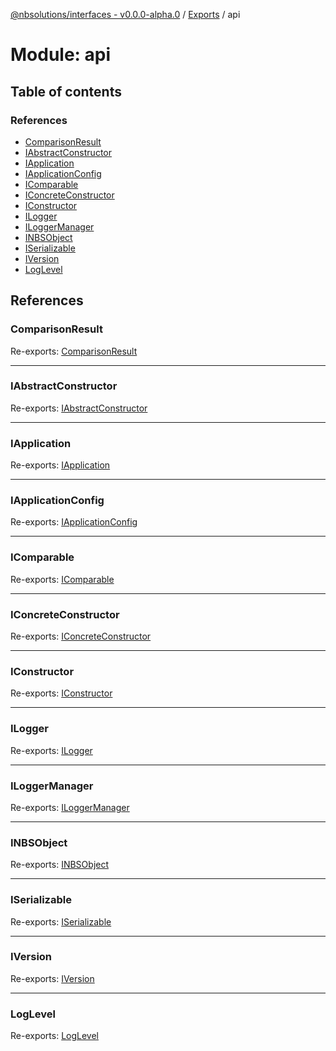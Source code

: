 [@nbsolutions/interfaces - v0.0.0-alpha.0](../README.md) / [Exports](../modules.md) / api

# Module: api

## Table of contents

### References

- [ComparisonResult](api.md#comparisonresult)
- [IAbstractConstructor](api.md#iabstractconstructor)
- [IApplication](api.md#iapplication)
- [IApplicationConfig](api.md#iapplicationconfig)
- [IComparable](api.md#icomparable)
- [IConcreteConstructor](api.md#iconcreteconstructor)
- [IConstructor](api.md#iconstructor)
- [ILogger](api.md#ilogger)
- [ILoggerManager](api.md#iloggermanager)
- [INBSObject](api.md#inbsobject)
- [ISerializable](api.md#iserializable)
- [IVersion](api.md#iversion)
- [LogLevel](api.md#loglevel)

## References

### ComparisonResult

Re-exports: [ComparisonResult](../enums/ComparisonResult.ComparisonResult-1.md)

___

### IAbstractConstructor

Re-exports: [IAbstractConstructor](IAbstractConstructor.md#iabstractconstructor)

___

### IApplication

Re-exports: [IApplication](../interfaces/IApplication.IApplication-1.md)

___

### IApplicationConfig

Re-exports: [IApplicationConfig](../interfaces/IApplicationConfig.IApplicationConfig-1.md)

___

### IComparable

Re-exports: [IComparable](../interfaces/IComparable.IComparable-1.md)

___

### IConcreteConstructor

Re-exports: [IConcreteConstructor](IConcreteConstructor.md#iconcreteconstructor)

___

### IConstructor

Re-exports: [IConstructor](IConstructor.md#iconstructor)

___

### ILogger

Re-exports: [ILogger](../interfaces/ILogger.ILogger-1.md)

___

### ILoggerManager

Re-exports: [ILoggerManager](../interfaces/ILoggerManager.ILoggerManager-1.md)

___

### INBSObject

Re-exports: [INBSObject](../interfaces/INBSObject.INBSObject-1.md)

___

### ISerializable

Re-exports: [ISerializable](../interfaces/ISerializable.ISerializable-1.md)

___

### IVersion

Re-exports: [IVersion](../interfaces/IVersion.IVersion-1.md)

___

### LogLevel

Re-exports: [LogLevel](../enums/LogLevel.LogLevel-1.md)

